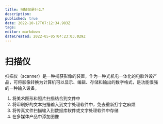 ```yaml
---
title: 扫描仪是什么?
description: 
published: true
date: 2022-10-17T07:12:34.983Z
tags: 
editor: markdown
dateCreated: 2022-05-05T04:23:03.029Z
---
```


# 扫描仪
扫描仪（scanner）是一种捕获影像的装置，作为一种光机电一体化的电脑外设产品，可将影像转换为计算机可以显示、编辑、存储和输出的数字格式，是功能很强的一种输入设备。

1. 将美术图形和照片扫描结合到文件中
2. 将印刷好的文本扫描输入到文字处理软件中，免去重新打字之麻烦
3. 将传真文件扫描输入到数据库软件或文字处理软件中存储
4. 在多媒体产品中添加图像
